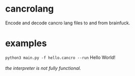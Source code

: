 # cancrolang
Encode and decode cancro lang files to and from brainfuck.

# examples
<code>python3 main.py -f hello.cancro --run</code>
Hello World!
<br />
<br />
_the interpreter is not fully functional._
